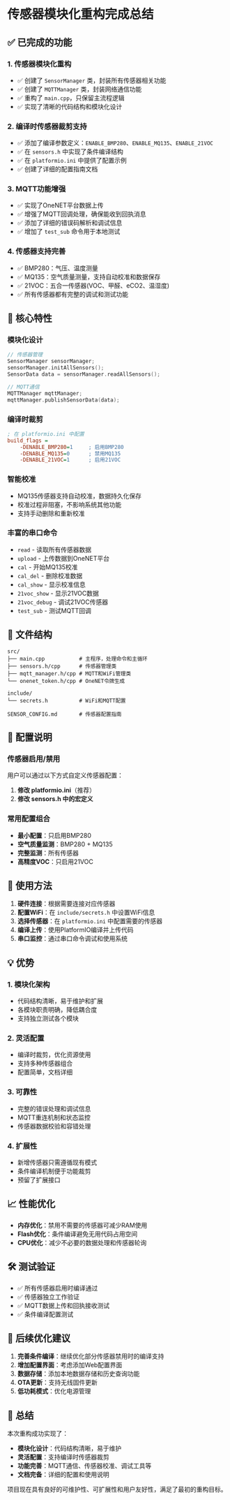 # 传感器模块化重构完成总结

## ✅ 已完成的功能

### 1. 传感器模块化重构
- ✅ 创建了 `SensorManager` 类，封装所有传感器相关功能
- ✅ 创建了 `MQTTManager` 类，封装网络通信功能
- ✅ 重构了 `main.cpp`，只保留主流程逻辑
- ✅ 实现了清晰的代码结构和模块化设计

### 2. 编译时传感器裁剪支持
- ✅ 添加了编译参数定义：`ENABLE_BMP280`、`ENABLE_MQ135`、`ENABLE_21VOC`
- ✅ 在 `sensors.h` 中实现了条件编译结构
- ✅ 在 `platformio.ini` 中提供了配置示例
- ✅ 创建了详细的配置指南文档

### 3. MQTT功能增强
- ✅ 实现了OneNET平台数据上传
- ✅ 增强了MQTT回调处理，确保能收到回执消息
- ✅ 添加了详细的错误码解析和调试信息
- ✅ 增加了 `test_sub` 命令用于本地测试

### 4. 传感器支持完善
- ✅ BMP280：气压、温度测量
- ✅ MQ135：空气质量测量，支持自动校准和数据保存
- ✅ 21VOC：五合一传感器(VOC、甲醛、eCO2、温湿度)
- ✅ 所有传感器都有完整的调试和测试功能

## 🎯 核心特性

### 模块化设计
```cpp
// 传感器管理
SensorManager sensorManager;
sensorManager.initAllSensors();
SensorData data = sensorManager.readAllSensors();

// MQTT通信
MQTTManager mqttManager;
mqttManager.publishSensorData(data);
```

### 编译时裁剪
```ini
; 在 platformio.ini 中配置
build_flags = 
    -DENABLE_BMP280=1     ; 启用BMP280
    -DENABLE_MQ135=0      ; 禁用MQ135
    -DENABLE_21VOC=1      ; 启用21VOC
```

### 智能校准
- MQ135传感器支持自动校准，数据持久化保存
- 校准过程非阻塞，不影响系统其他功能
- 支持手动删除和重新校准

### 丰富的串口命令
- `read` - 读取所有传感器数据
- `upload` - 上传数据到OneNET平台
- `cal` - 开始MQ135校准
- `cal_del` - 删除校准数据
- `cal_show` - 显示校准信息
- `21voc_show` - 显示21VOC数据
- `21voc_debug` - 调试21VOC传感器
- `test_sub` - 测试MQTT回调

## 📁 文件结构

```
src/
├── main.cpp           # 主程序，处理命令和主循环
├── sensors.h/cpp      # 传感器管理类
├── mqtt_manager.h/cpp # MQTT和WiFi管理类
└── onenet_token.h/cpp # OneNET令牌生成

include/
└── secrets.h          # WiFi和MQTT配置

SENSOR_CONFIG.md       # 传感器配置指南
```

## 🔧 配置说明

### 传感器启用/禁用
用户可以通过以下方式自定义传感器配置：

1. **修改 platformio.ini**（推荐）
2. **修改 sensors.h 中的宏定义**

### 常用配置组合
- **最小配置**：只启用BMP280
- **空气质量监测**：BMP280 + MQ135  
- **完整监测**：所有传感器
- **高精度VOC**：只启用21VOC

## 🚀 使用方法

1. **硬件连接**：根据需要连接对应传感器
2. **配置WiFi**：在 `include/secrets.h` 中设置WiFi信息
3. **选择传感器**：在 `platformio.ini` 中配置需要的传感器
4. **编译上传**：使用PlatformIO编译并上传代码
5. **串口监控**：通过串口命令调试和使用系统

## 💡 优势

### 1. 模块化架构
- 代码结构清晰，易于维护和扩展
- 各模块职责明确，降低耦合度
- 支持独立测试各个模块

### 2. 灵活配置
- 编译时裁剪，优化资源使用
- 支持多种传感器组合
- 配置简单，文档详细

### 3. 可靠性
- 完整的错误处理和调试信息
- MQTT重连机制和状态监控
- 传感器数据校验和容错处理

### 4. 扩展性
- 新增传感器只需遵循现有模式
- 条件编译机制便于功能裁剪
- 预留了扩展接口

## 📈 性能优化

- **内存优化**：禁用不需要的传感器可减少RAM使用
- **Flash优化**：条件编译避免无用代码占用空间
- **CPU优化**：减少不必要的数据处理和传感器轮询

## 🛠️ 测试验证

- ✅ 所有传感器启用时编译通过
- ✅ 传感器独立工作验证
- ✅ MQTT数据上传和回执接收测试
- ✅ 条件编译配置测试

## 📝 后续优化建议

1. **完善条件编译**：继续优化部分传感器禁用时的编译支持
2. **增加配置界面**：考虑添加Web配置界面
3. **数据存储**：添加本地数据存储和历史查询功能
4. **OTA更新**：支持无线固件更新
5. **低功耗模式**：优化电源管理

## 🎉 总结

本次重构成功实现了：
- **模块化设计**：代码结构清晰，易于维护
- **灵活配置**：支持编译时传感器裁剪
- **功能完善**：MQTT通信、传感器校准、调试工具等
- **文档完备**：详细的配置和使用说明

项目现在具有良好的可维护性、可扩展性和用户友好性，满足了最初的重构目标。
